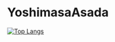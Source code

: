 # YoshimasaAsada

[![Top Langs](https://github-readme-stats.vercel.app/api/top-langs/?username=YoshimasaAsada)](https://github.com/anuraghazra/github-readme-stats)
